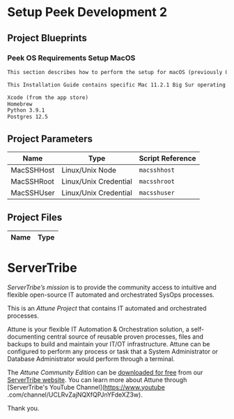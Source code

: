 
# Setup Peek Development 2




## Project Blueprints


### Peek OS Requirements Setup MacOS

```markdown
This section describes how to perform the setup for macOS (previously OSX).

This Installation Guide contains specific Mac 11.2.1 Big Sur operating system requirements for the configuring of synerty-peek.

Xcode (from the app store)
Homebrew
Python 3.9.1
Postgres 12.5
```




## Project Parameters


| Name | Type | Script Reference |
| ---- | ---- | ---------------- |
| MacSSHHost | Linux/Unix Node | `macsshhost` |
| MacSSHRoot | Linux/Unix Credential | `macsshroot` |
| MacSSHUser | Linux/Unix Credential | `macsshuser` |




## Project Files


| Name | Type |
| ---- | ---- |




# ServerTribe

*ServerTribe’s mission* is to provide the community access to intuitive and
flexible open-source IT automated and orchestrated SysOps processes.

This is an *Attune Project* that contains IT automated and orchestrated
processes.

Attune is your flexible IT Automation & Orchestration solution, a
self-documenting central source of reusable proven processes, files and
backups to build and maintain your IT/OT infrastructure. Attune can be
configured to perform any process or task that a System Administrator or
Database Administrator would perform through a terminal.

The *Attune Community Edition* can be
[downloaded for free](https://www.servertribe.com/comunity-edition/)
from our [ServerTribe website](https://www.servertribe.com/). You can learn
more about Attune through [ServerTribe's YouTube Channel](https://www.youtube
.com/channel/UCLRvZajNQXfQPJnYFdeXZ3w).


Thank you.
